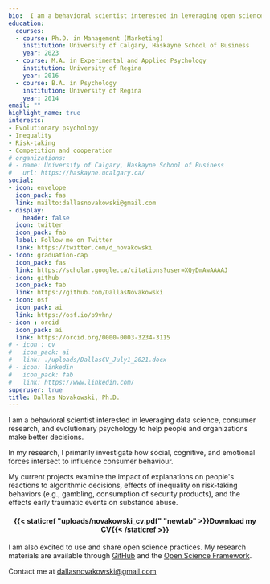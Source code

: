 ```yaml
---
bio:  I am a behavioral scientist interested in leveraging open science, consumer research, and evolutionary psychology to help people and organizations make better decisions.
education:
  courses:
  - course: Ph.D. in Management (Marketing)
    institution: University of Calgary, Haskayne School of Business
    year: 2023
  - course: M.A. in Experimental and Applied Psychology
    institution: University of Regina
    year: 2016
  - course: B.A. in Psychology
    institution: University of Regina
    year: 2014
email: ""
highlight_name: true
interests:
- Evolutionary psychology
- Inequality
- Risk-taking
- Competition and cooperation
# organizations:
# - name: University of Calgary, Haskayne School of Business
#   url: https://haskayne.ucalgary.ca/
social:
- icon: envelope
  icon_pack: fas
  link: mailto:dallasnovakowski@gmail.com
- display:
    header: false
  icon: twitter
  icon_pack: fab
  label: Follow me on Twitter
  link: https://twitter.com/d_novakowski
- icon: graduation-cap
  icon_pack: fas
  link: https://scholar.google.ca/citations?user=XQyDmAwAAAAJ
- icon: github
  icon_pack: fab
  link: https://github.com/DallasNovakowski
- icon: osf
  icon_pack: ai
  link: https://osf.io/p9vhn/
- icon : orcid
  icon_pack: ai
  link: https://orcid.org/0000-0003-3234-3115 
# - icon : cv
#   icon_pack: ai
#   link: ./uploads/DallasCV_July1_2021.docx
# - icon: linkedin
#   icon_pack: fab
#   link: https://www.linkedin.com/
superuser: true
title: Dallas Novakowski, Ph.D.
---
```


I am a behavioral scientist interested in leveraging data science, consumer research, and evolutionary psychology to help people and organizations make better decisions. 

In my research, I primarily investigate how social, cognitive, and emotional forces intersect to influence consumer behaviour. 

My current projects examine the impact of explanations on people's reactions to algorithmic decisions, effects of inequality on risk-taking behaviors (e.g., gambling, consumption of security products), and the effects early traumatic events on substance abuse.

<center> 

#### <i class="fa fa-download" aria-hidden="true" style="color:#035AA6"></i> {{< staticref "uploads/novakowski_cv.pdf" "newtab" >}}Download my CV{{< /staticref >}}
</center> 

I am also excited to use and share open science practices. My research materials are available through [GitHub](https://github.com/DallasNovakowski) and the [Open Science Framework](https://osf.io/p9vhn/).


Contact me at dallasnovakowski@gmail.com


